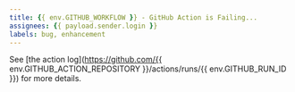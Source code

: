 ```yaml
---
title: {{ env.GITHUB_WORKFLOW }} - GitHub Action is Failing...
assignees: {{ payload.sender.login }}
labels: bug, enhancement
---
```


See [the action log](https://github.com/{{ env.GITHUB_ACTION_REPOSITORY }}/actions/runs/{{ env.GITHUB_RUN_ID }}) 
for more details.
